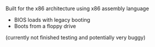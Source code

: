 Built for the x86 architecture using x86 assembly language
- BIOS loads with legacy booting
- Boots from a floppy drive

(currently not finished testing and potentially very buggy)
